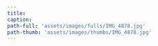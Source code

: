 ```yaml
---
title:
caption:
path-full: 'assets/images/fulls/IMG_4878.jpg'
path-thumb: 'assets/images/thumbs/IMG_4878.jpg'
---
```


